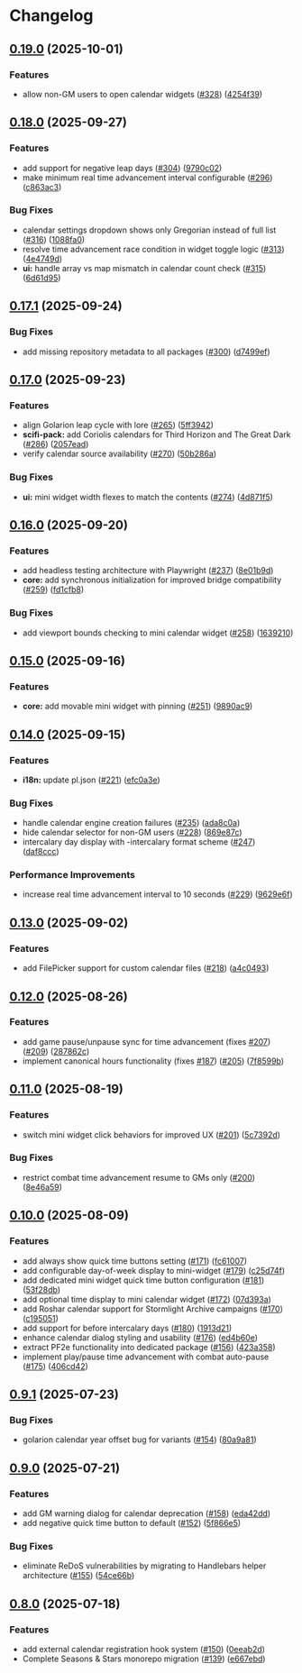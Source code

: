 # Changelog

## [0.19.0](https://github.com/rayners/fvtt-seasons-and-stars/compare/seasons-and-stars-v0.18.0...seasons-and-stars-v0.19.0) (2025-10-01)


### Features

* allow non-GM users to open calendar widgets ([#328](https://github.com/rayners/fvtt-seasons-and-stars/issues/328)) ([4254f39](https://github.com/rayners/fvtt-seasons-and-stars/commit/4254f39f0ce0868af915bbec03aed470238443af))

## [0.18.0](https://github.com/rayners/fvtt-seasons-and-stars/compare/seasons-and-stars-v0.17.1...seasons-and-stars-v0.18.0) (2025-09-27)


### Features

* add support for negative leap days ([#304](https://github.com/rayners/fvtt-seasons-and-stars/issues/304)) ([9790c02](https://github.com/rayners/fvtt-seasons-and-stars/commit/9790c02a8cd9465c9df166066db1c4fa7ae3b406))
* make minimum real time advancement interval configurable ([#296](https://github.com/rayners/fvtt-seasons-and-stars/issues/296)) ([c863ac3](https://github.com/rayners/fvtt-seasons-and-stars/commit/c863ac324c7d581b2c6955e9b54087576a9691d5))


### Bug Fixes

* calendar settings dropdown shows only Gregorian instead of full list ([#316](https://github.com/rayners/fvtt-seasons-and-stars/issues/316)) ([1088fa0](https://github.com/rayners/fvtt-seasons-and-stars/commit/1088fa0d009053ddd41c4c4e48f1ac8af59cb0aa))
* resolve time advancement race condition in widget toggle logic ([#313](https://github.com/rayners/fvtt-seasons-and-stars/issues/313)) ([4e4749d](https://github.com/rayners/fvtt-seasons-and-stars/commit/4e4749d88833156f8ce24ee66408d15d165a582b))
* **ui:** handle array vs map mismatch in calendar count check ([#315](https://github.com/rayners/fvtt-seasons-and-stars/issues/315)) ([6d61d95](https://github.com/rayners/fvtt-seasons-and-stars/commit/6d61d957a382551ac3da00be086a49f269742610))

## [0.17.1](https://github.com/rayners/fvtt-seasons-and-stars/compare/seasons-and-stars-v0.17.0...seasons-and-stars-v0.17.1) (2025-09-24)


### Bug Fixes

* add missing repository metadata to all packages ([#300](https://github.com/rayners/fvtt-seasons-and-stars/issues/300)) ([d7499ef](https://github.com/rayners/fvtt-seasons-and-stars/commit/d7499ef4a6ec5f232118469a56acf8238542b38a))

## [0.17.0](https://github.com/rayners/fvtt-seasons-and-stars/compare/seasons-and-stars-v0.16.0...seasons-and-stars-v0.17.0) (2025-09-23)


### Features

* align Golarion leap cycle with lore ([#265](https://github.com/rayners/fvtt-seasons-and-stars/issues/265)) ([5ff3942](https://github.com/rayners/fvtt-seasons-and-stars/commit/5ff3942bc4150dfabe5c94c2dba0ab843e03dc45))
* **scifi-pack:** add Coriolis calendars for Third Horizon and The Great Dark ([#286](https://github.com/rayners/fvtt-seasons-and-stars/issues/286)) ([2057ead](https://github.com/rayners/fvtt-seasons-and-stars/commit/2057ead6de86d268f68e9d5b2a252741a34fe6f1))
* verify calendar source availability ([#270](https://github.com/rayners/fvtt-seasons-and-stars/issues/270)) ([50b286a](https://github.com/rayners/fvtt-seasons-and-stars/commit/50b286ac41d4cb0531c01c24be678bb7b2291fa5))


### Bug Fixes

* **ui:** mini widget width flexes to match the contents ([#274](https://github.com/rayners/fvtt-seasons-and-stars/issues/274)) ([4d871f5](https://github.com/rayners/fvtt-seasons-and-stars/commit/4d871f5a1a78ddb1f9d9f2a546ec239049a22935))

## [0.16.0](https://github.com/rayners/fvtt-seasons-and-stars/compare/seasons-and-stars-v0.15.0...seasons-and-stars-v0.16.0) (2025-09-20)


### Features

* add headless testing architecture with Playwright ([#237](https://github.com/rayners/fvtt-seasons-and-stars/issues/237)) ([8e01b9d](https://github.com/rayners/fvtt-seasons-and-stars/commit/8e01b9de3d7ecdaea52526719d5b36815dd6c061))
* **core:** add synchronous initialization for improved bridge compatibility ([#259](https://github.com/rayners/fvtt-seasons-and-stars/issues/259)) ([fd1cfb8](https://github.com/rayners/fvtt-seasons-and-stars/commit/fd1cfb8c652070ed21ab9294ea41e2b9c076a246))


### Bug Fixes

* add viewport bounds checking to mini calendar widget ([#258](https://github.com/rayners/fvtt-seasons-and-stars/issues/258)) ([1639210](https://github.com/rayners/fvtt-seasons-and-stars/commit/16392102327be001744d649cc668cdc08daeeaa3))

## [0.15.0](https://github.com/rayners/fvtt-seasons-and-stars/compare/seasons-and-stars-v0.14.0...seasons-and-stars-v0.15.0) (2025-09-16)


### Features

* **core:** add movable mini widget with pinning ([#251](https://github.com/rayners/fvtt-seasons-and-stars/issues/251)) ([9890ac9](https://github.com/rayners/fvtt-seasons-and-stars/commit/9890ac903517390372738257815101a38e9f465c))

## [0.14.0](https://github.com/rayners/fvtt-seasons-and-stars/compare/seasons-and-stars-v0.13.0...seasons-and-stars-v0.14.0) (2025-09-15)


### Features

* **i18n:** update pl.json ([#221](https://github.com/rayners/fvtt-seasons-and-stars/issues/221)) ([efc0a3e](https://github.com/rayners/fvtt-seasons-and-stars/commit/efc0a3ec4c44a2fbb006b7579ad7c98bbc2cf30c))


### Bug Fixes

* handle calendar engine creation failures ([#235](https://github.com/rayners/fvtt-seasons-and-stars/issues/235)) ([ada8c0a](https://github.com/rayners/fvtt-seasons-and-stars/commit/ada8c0a395fe21e9dff2d586d4364bb6b31ecc58))
* hide calendar selector for non-GM users ([#228](https://github.com/rayners/fvtt-seasons-and-stars/issues/228)) ([869e87c](https://github.com/rayners/fvtt-seasons-and-stars/commit/869e87c8cfb9e72868a7f9f95f93c41e7c16dbbd))
* intercalary day display with -intercalary format scheme ([#247](https://github.com/rayners/fvtt-seasons-and-stars/issues/247)) ([daf8ccc](https://github.com/rayners/fvtt-seasons-and-stars/commit/daf8cccd38e79c11836f393a4109c817b8cb15d4))


### Performance Improvements

* increase real time advancement interval to 10 seconds ([#229](https://github.com/rayners/fvtt-seasons-and-stars/issues/229)) ([9629e6f](https://github.com/rayners/fvtt-seasons-and-stars/commit/9629e6f4a5cc3a445e3d7428cee28b8091132dc8))

## [0.13.0](https://github.com/rayners/fvtt-seasons-and-stars/compare/seasons-and-stars-v0.12.0...seasons-and-stars-v0.13.0) (2025-09-02)


### Features

* add FilePicker support for custom calendar files ([#218](https://github.com/rayners/fvtt-seasons-and-stars/issues/218)) ([a4c0493](https://github.com/rayners/fvtt-seasons-and-stars/commit/a4c0493d820e07a49a99761066b6dc84f85c0b9a))

## [0.12.0](https://github.com/rayners/fvtt-seasons-and-stars/compare/seasons-and-stars-v0.11.0...seasons-and-stars-v0.12.0) (2025-08-26)


### Features

* add game pause/unpause sync for time advancement (fixes [#207](https://github.com/rayners/fvtt-seasons-and-stars/issues/207)) ([#209](https://github.com/rayners/fvtt-seasons-and-stars/issues/209)) ([287862c](https://github.com/rayners/fvtt-seasons-and-stars/commit/287862ca9bc8819b7840a314300d1f6d69d9d074))
* implement canonical hours functionality (fixes [#187](https://github.com/rayners/fvtt-seasons-and-stars/issues/187)) ([#205](https://github.com/rayners/fvtt-seasons-and-stars/issues/205)) ([7f8599b](https://github.com/rayners/fvtt-seasons-and-stars/commit/7f8599ba70ff41078fbb8b7529ecf85805c2ba55))

## [0.11.0](https://github.com/rayners/fvtt-seasons-and-stars/compare/seasons-and-stars-v0.10.0...seasons-and-stars-v0.11.0) (2025-08-19)


### Features

* switch mini widget click behaviors for improved UX ([#201](https://github.com/rayners/fvtt-seasons-and-stars/issues/201)) ([5c7392d](https://github.com/rayners/fvtt-seasons-and-stars/commit/5c7392d496599a571ca2112caa827d4723eebd65))


### Bug Fixes

* restrict combat time advancement resume to GMs only ([#200](https://github.com/rayners/fvtt-seasons-and-stars/issues/200)) ([8e46a59](https://github.com/rayners/fvtt-seasons-and-stars/commit/8e46a59f52047bb39d22fee92062a71d96b899ec))

## [0.10.0](https://github.com/rayners/fvtt-seasons-and-stars/compare/seasons-and-stars-v0.9.1...seasons-and-stars-v0.10.0) (2025-08-09)


### Features

* add always show quick time buttons setting ([#171](https://github.com/rayners/fvtt-seasons-and-stars/issues/171)) ([fc61007](https://github.com/rayners/fvtt-seasons-and-stars/commit/fc610076e6b2135fd49384aee303f79bc8185928))
* add configurable day-of-week display to mini-widget ([#179](https://github.com/rayners/fvtt-seasons-and-stars/issues/179)) ([c25d74f](https://github.com/rayners/fvtt-seasons-and-stars/commit/c25d74f3675f205c1fff2c316a34bc09c8e92af1))
* add dedicated mini widget quick time button configuration ([#181](https://github.com/rayners/fvtt-seasons-and-stars/issues/181)) ([53f28db](https://github.com/rayners/fvtt-seasons-and-stars/commit/53f28dbcb8469b41dbf86ce31d2efe2ea08acc3a))
* add optional time display to mini calendar widget ([#172](https://github.com/rayners/fvtt-seasons-and-stars/issues/172)) ([07d393a](https://github.com/rayners/fvtt-seasons-and-stars/commit/07d393a56c2b27ff2da65723dc4c65221db019ef))
* add Roshar calendar support for Stormlight Archive campaigns ([#170](https://github.com/rayners/fvtt-seasons-and-stars/issues/170)) ([c195051](https://github.com/rayners/fvtt-seasons-and-stars/commit/c195051c0bf070c69fde12d01b9ab5fddc0d77d3))
* add support for before intercalary days ([#180](https://github.com/rayners/fvtt-seasons-and-stars/issues/180)) ([1913d21](https://github.com/rayners/fvtt-seasons-and-stars/commit/1913d214fcd40aa9ab895853af49511daf6077a8))
* enhance calendar dialog styling and usability ([#176](https://github.com/rayners/fvtt-seasons-and-stars/issues/176)) ([ed4b60e](https://github.com/rayners/fvtt-seasons-and-stars/commit/ed4b60efc9f3f1fd1dcd27645555051ddc81fc25))
* extract PF2e functionality into dedicated package ([#156](https://github.com/rayners/fvtt-seasons-and-stars/issues/156)) ([423a358](https://github.com/rayners/fvtt-seasons-and-stars/commit/423a358e905c565a2f8b78922affe76534e5d9a6))
* implement play/pause time advancement with combat auto-pause ([#175](https://github.com/rayners/fvtt-seasons-and-stars/issues/175)) ([406cd42](https://github.com/rayners/fvtt-seasons-and-stars/commit/406cd42a3b17e0956f665208bcd6d89143bb3336))

## [0.9.1](https://github.com/rayners/fvtt-seasons-and-stars/compare/seasons-and-stars-v0.9.0...seasons-and-stars-v0.9.1) (2025-07-23)


### Bug Fixes

* golarion calendar year offset bug for variants ([#154](https://github.com/rayners/fvtt-seasons-and-stars/issues/154)) ([80a9a81](https://github.com/rayners/fvtt-seasons-and-stars/commit/80a9a81c90e6d067299a7c33e7895463214217af))

## [0.9.0](https://github.com/rayners/fvtt-seasons-and-stars/compare/seasons-and-stars-v0.8.0...seasons-and-stars-v0.9.0) (2025-07-21)


### Features

* add GM warning dialog for calendar deprecation ([#158](https://github.com/rayners/fvtt-seasons-and-stars/issues/158)) ([eda42dd](https://github.com/rayners/fvtt-seasons-and-stars/commit/eda42dde7ee2cf3affbd04e19d052af4bc09aa49))
* add negative quick time button to default ([#152](https://github.com/rayners/fvtt-seasons-and-stars/issues/152)) ([5f866e5](https://github.com/rayners/fvtt-seasons-and-stars/commit/5f866e5d23042575aa4573f066e9629c920d3ef5))


### Bug Fixes

* eliminate ReDoS vulnerabilities by migrating to Handlebars helper architecture ([#155](https://github.com/rayners/fvtt-seasons-and-stars/issues/155)) ([54ce66b](https://github.com/rayners/fvtt-seasons-and-stars/commit/54ce66b3df0cc1cd585c0572704134da1ad0f5a4))

## [0.8.0](https://github.com/rayners/fvtt-seasons-and-stars/compare/seasons-and-stars-v0.7.0...seasons-and-stars-v0.8.0) (2025-07-18)


### Features

* add external calendar registration hook system ([#150](https://github.com/rayners/fvtt-seasons-and-stars/issues/150)) ([0eeab2d](https://github.com/rayners/fvtt-seasons-and-stars/commit/0eeab2d2aaffb5432ebef5713dff537ca2b72fe3))
* Complete Seasons & Stars monorepo migration ([#139](https://github.com/rayners/fvtt-seasons-and-stars/issues/139)) ([e667ebd](https://github.com/rayners/fvtt-seasons-and-stars/commit/e667ebdc3b4cdc9f64bebc03b075136b495cac60))
